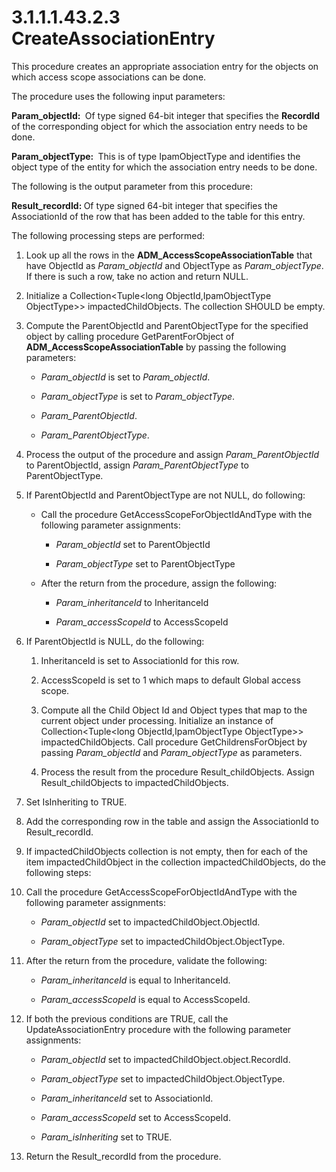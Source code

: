 <html dir="LTR" xmlns:mshelp="http://msdn.microsoft.com/mshelp" xmlns:ddue="http://ddue.schemas.microsoft.com/authoring/2003/5" xmlns:xlink="http://www.w3.org/1999/xlink" xmlns:tool="http://www.microsoft.com/tooltip">
 <body>
 <div id="header">
 <h1 class="heading">3.1.1.1.43.2.3 CreateAssociationEntry</h1>
 </div>
 <div id="mainSection">
 <div id="mainBody">
 <div id="allHistory" class="saveHistory"></div>
 <div id="sectionSection0" class="section" name="collapseableSection">
 

<p>This procedure creates an appropriate association entry for
the objects on which access scope associations can be done.</p>

<p>The procedure uses the following input parameters:</p>

<p><b>Param_objectId: </b> Of type signed 64-bit integer
that specifies the <b>RecordId</b> of the corresponding object for which the
association entry needs to be done.</p>

<p><b>Param_objectType: </b> This is of type
IpamObjectType and identifies the object type of the entity for which the
association entry needs to be done.</p>

<p>The following is the output parameter from this
procedure:</p>

<p><b>Result_recordId: </b>Of type signed 64-bit integer
that specifies the AssociationId of the row that has been added to the table
for this entry.</p>

<p>The following processing steps are performed:</p>

<ol><li><p><span> </span>Look up all the
rows in the <b>ADM_AccessScopeAssociationTable</b> that have ObjectId as <i>Param_objectId</i>
and ObjectType as <i>Param_objectType</i>. If there is such a row, take no
action and return NULL.</p>

</li><li><p><span> </span>Initialize a
Collection&lt;Tuple&lt;long ObjectId,IpamObjectType ObjectType&gt;&gt;
impactedChildObjects. The collection SHOULD be empty.</p>

</li><li><p><span> </span>Compute the
ParentObjectId and ParentObjectType for the specified object by calling
procedure GetParentForObject of <b>ADM_AccessScopeAssociationTable</b> by
passing the following parameters:</p>

<ul><li><p><span><span> </span></span><i>Param_objectId</i>
is set to <i>Param_objectId</i>.</p>

</li><li><p><span><span> </span></span><i>Param_objectType</i>
is set to <i>Param_objectType</i>.</p>

</li><li><p><span><span> </span></span><i>Param_ParentObjectId</i>.</p>

</li><li><p><span><span> </span></span><i>Param_ParentObjectType</i>.</p>

</li></ul></li><li><p><span> </span>Process the
output of the procedure and assign <i>Param_ParentObjectId</i> to
ParentObjectId, assign <i>Param_ParentObjectType</i> to ParentObjectType.</p>

</li><li><p><span> </span>If
ParentObjectId and ParentObjectType are not NULL, do following:</p>

<ul><li><p><span><span> </span></span>Call
the procedure GetAccessScopeForObjectIdAndType with the following parameter
assignments:</p>

<ul><li><p><span><span> 
</span></span><i>Param_objectId</i> set to ParentObjectId</p>

</li><li><p><span><span> 
</span></span><i>Param_objectType</i> set to ParentObjectType</p>

</li></ul></li><li><p><span><span> </span></span>After
the return from the procedure, assign the following:</p>

<ul><li><p><span><span> 
</span></span><i>Param_inheritanceId</i> to InheritanceId</p>

</li><li><p><span><span> 
</span></span><i>Param_accessScopeId</i> to AccessScopeId</p>

</li></ul></li></ul></li><li><p><span> </span>If
ParentObjectId is NULL, do the following:</p>

<ol><li><p><span> 
</span>InheritanceId is set to AssociationId for this row.</p>

</li><li><p><span> 
</span>AccessScopeId is set to 1 which maps to default Global access scope.</p>

</li><li><p><span> 
</span>Compute all the Child Object Id and Object types that map to the current
object under processing. Initialize an instance of Collection&lt;Tuple&lt;long
ObjectId,IpamObjectType ObjectType&gt;&gt; impactedChildObjects. Call procedure
GetChildrensForObject by passing <i>Param_objectId</i> and <i>Param_objectType</i>
as parameters. </p>

</li><li><p><span> 
</span>Process the result from the procedure Result_childObjects. Assign
Result_childObjects to impactedChildObjects.</p>

</li></ol></li><li><p><span> </span>Set IsInheriting
to TRUE.</p>

</li><li><p><span> </span>Add the
corresponding row in the table and assign the AssociationId to Result_recordId.</p>

</li><li><p><span> </span>If
impactedChildObjects collection is not empty, then for each of the item
impactedChildObject in the collection impactedChildObjects, do the following
steps:</p>

</li><li><p><span> </span>Call the procedure
GetAccessScopeForObjectIdAndType with the following parameter assignments:</p>

<ul><li><p><span><span> </span></span><i>Param_objectId</i>
set to impactedChildObject.ObjectId.</p>

</li><li><p><span><span> </span></span><i>Param_objectType</i>
set to impactedChildObject.ObjectType.</p>

</li></ul></li><li><p><span> </span>After the return from the
procedure, validate the following:</p>

<ul><li><p><span><span> </span></span><i>Param_inheritanceId</i>
is equal to InheritanceId.</p>

</li><li><p><span><span> </span></span><i>Param_accessScopeId</i>
is equal to AccessScopeId.</p>

</li></ul></li><li><p><span> </span>If both the previous
conditions are TRUE, call the UpdateAssociationEntry procedure with the
following parameter assignments:</p>

<ul><li><p><span><span> </span></span><i>Param_objectId</i>
set to impactedChildObject.object.RecordId.</p>

</li><li><p><span><span> </span></span><i>Param_objectType</i>
set to impactedChildObject.ObjectType.</p>

</li><li><p><span><span> </span></span><i>Param_inheritanceId</i>
set to AssociationId.</p>

</li><li><p><span><span> </span></span><i>Param_accessScopeId</i>
set to AccessScopeId.</p>

</li><li><p><span><span> </span></span><i>Param_isInheriting</i>
set to TRUE.</p>

</li></ul></li><li><p><span> </span>Return the Result_recordId
from the procedure.</p>

</li></ol>
 </div>
 </div>
 </div>
 </body>
</html>
